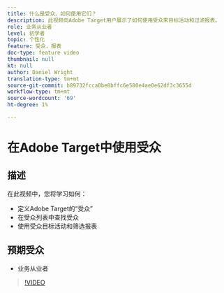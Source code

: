 ```yaml
---
title: 什么是受众，如何使用它们？
description: 此视频向Adobe Target用户展示了如何使用受众来目标活动和过滤报表。
role: 业务从业者
level: 初学者
topic: 个性化
feature: 受众，报表
doc-type: feature video
thumbnail: null
kt: null
author: Daniel Wright
translation-type: tm+mt
source-git-commit: b89732fcca0be8bffc6e580e4ae0e62df3c3655d
workflow-type: tm+mt
source-wordcount: '69'
ht-degree: 1%

---
```



# 在Adobe Target中使用受众

## 描述

在此视频中，您将学习如何：

* 定义Adobe Target的“受众”
* 在受众列表中查找受众
* 使用受众目标活动和筛选报表

## 预期受众

* 业务从业者

>[!VIDEO](https://video.tv.adobe.com/v/17398/?quality=12)